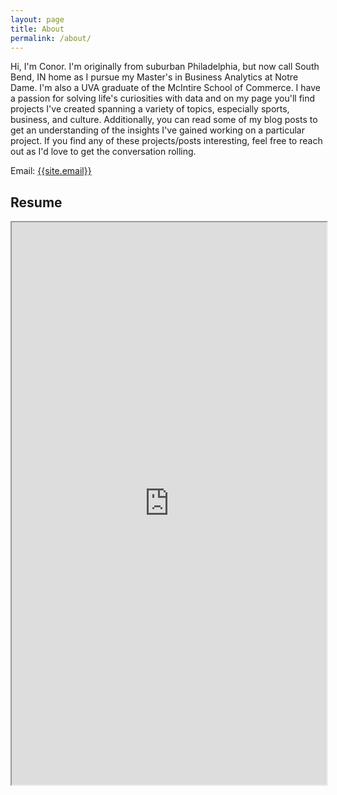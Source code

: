 ```yaml
---
layout: page
title: About
permalink: /about/
---
```

<p>
Hi, I'm Conor. I'm originally from suburban Philadelphia, but now call South Bend, IN home as I pursue my Master's in Business Analytics at Notre Dame. I'm also a UVA graduate of the McIntire School of Commerce. I have a passion for solving life's curiosities with data and on my page you'll find projects I've created spanning a variety of topics, especially sports, business, and culture. Additionally, you can read some of my blog posts to get an understanding of the insights I've gained working on a particular project. If you find any of these projects/posts interesting, feel free to reach out as I'd love to get the conversation rolling.
</p>

Email: <a href="mailto:{{site.email}}?Subject=From Blog Site:">{{site.email}}</a>

## Resume
<iframe src="https://drive.google.com/open?id=18xHF4SRS3pEAnxkowZhucR2UFtVALNuD" width="100%" height="900"></iframe>
